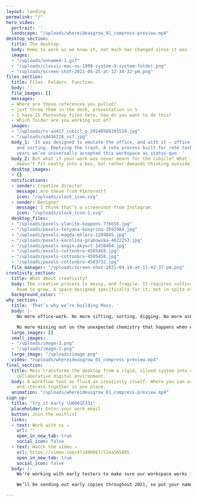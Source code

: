 ```yaml
---
layout: landing
permalink: "/"
hero_video:
  portrait: ''
  landscape: "/uploads/whereideasgrow_01_compress-preview.mp4"
desktop_section:
  title: The desktop.
  body: Home to work as we know it, not much has changed since it was first introduced.
  images:
  - "/uploads/unnamed-1.gif"
  - "/uploads/classic-mac-os-1999-system-9-system-folder.png"
  - "/uploads/screen-shot-2021-05-25-at-12-34-32-pm.png"
files_section:
  title: Files. Folders. Function.
  body: ''
  file_images: []
  messages:
  - Where are those references you pulled?
  - just throw them in the deck, presentation in 5
  - I have 15 Photoshop files here, how do you want to do this?
  - Which folder are you working out of?
  images:
  - "/uploads/rv-an417_cubicl_p_20140509201519.jpg"
  - "/uploads/s0436228_sc7.jpg"
  body_1: 'It was designed to emulate the office, and with it – office-work. Sifting
    and sorting. Emptying the trash. A rote process built for rote tasks. After 40
    years we’ve universally accepted this workspace as status-quo. '
  body_2: But what if your work was never meant for the cubicle? What if your process
    doesn’t fit neatly into a box, but rather demands thinking outside of one?
  desktop_images:
  - {}
  notifications:
  - sender: Creative director
    message: Are these from Pinterest?
    icon: "/uploads/slack_icon.svg"
  - sender: Designer
    message: I think that’s a screenshot from Instagram.
    icon: "/uploads/slack_icon-1.svg"
  desktop_files:
  - "/uploads/pexels-ylanite-koppens-776656.jpg"
  - "/uploads/pexels-tetyana-kovyrina-1692984.jpg"
  - "/uploads/pexels-magda-ehlers-1289845.jpg"
  - "/uploads/pexels-karolina-grabowska-4622253.jpg"
  - "/uploads/pexels-engin-akyurt-1438404.jpg"
  - "/uploads/pexels-cottonbro-4505469.jpg"
  - "/uploads/pexels-cottonbro-4505458.jpg"
  - "/uploads/pexels-cottonbro-4503732.jpg"
  file_manager: "/uploads/screen-shot-2021-04-14-at-11-42-37-pm.png"
creativity_section:
  title: What about creativity?
  body: The creative process is messy, and fragile. It requires cultivation. Care.
    Room to grow. A space designed specifically for it, not in spite of it.
  background_color: ''
why_section:
  title: 'That’s why we’re building Moss. '
  body: |-
    No more office-work. No more sifting, sorting, digging. No more asking where, why and what. the. fuck.

    No more missing out on the unexpected chemistry that happens when everything is at your fingertips. No more workarounds to compensate for a workspace that was never even made for us.
  large_images: []
  small_images:
  - "/uploads/image-3.png"
  - "/uploads/image-2.png"
  large_image: "/uploads/image.png"
  video: "/uploads/whereideasgrow_01_compress-preview.mp4"
final_section:
  title: Moss transforms the desktop from a rigid, siloed system into an open and
    collaborative digital environment.
  body: A workflow tool as fluid as creativity itself. Where you can organize, experiment,
    and iterate together in one place.
  animation: "/uploads/whereideasgrow_01_compress-preview.mp4"
sign_up:
  title: "Try it early \U0001F331"
  placeholder: Enter your work email
  button: Join the waitlist
  links:
  - text: Work with us ↗
    url: ''
    open_in_new_tab: true
    social_icon: false
  - text: Watch the video ↗
    url: https://vimeo.com/472490067/524a565895
    open_in_new_tab: true
    social_icon: false
  body: |-
    We're working with early testers to make sure our workspace works for you.

    We’ll be sending out early copies throughout 2021, so put your name down on the waitlist and follow us for updates.

---
```


